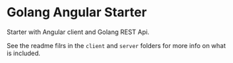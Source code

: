 # Golang Angular Starter

Starter with Angular client and Golang REST Api.

See the readme filrs in the `client` and `server` folders for more info on what is included.
